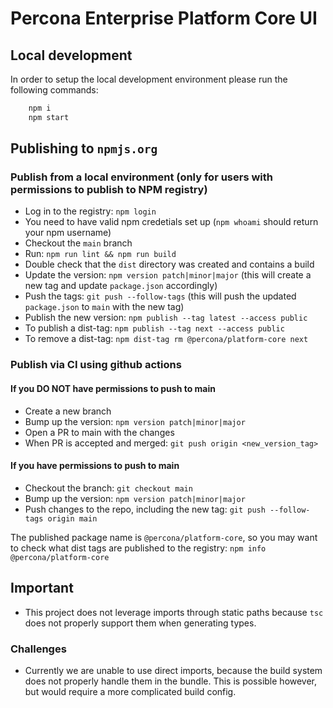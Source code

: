 # Percona Enterprise Platform Core UI

## Local development

In order to setup the local development environment please run the following commands:

```bash
    npm i
    npm start
```

## Publishing to `npmjs.org`

### Publish from a local environment (only for users with permissions to publish to NPM registry)

- Log in to the registry: `npm login`
- You need to have valid npm credetials set up (`npm whoami` should return your npm username)
- Checkout the `main` branch
- Run: `npm run lint && npm run build`
- Double check that the `dist` directory was created and contains a build
- Update the version: `npm version patch|minor|major` (this will create a new tag and update `package.json` accordingly)
- Push the tags: `git push --follow-tags` (this will push the updated `package.json` to `main` with the new tag)
- Publish the new version: `npm publish --tag latest --access public`
- To publish a dist-tag: `npm publish --tag next --access public`
- To remove a dist-tag: `npm dist-tag rm @percona/platform-core next`

### Publish via CI using github actions

#### If you **DO NOT** have permissions to push to main

- Create a new branch
- Bump up the version: `npm version patch|minor|major`
- Open a PR to main with the changes
- When PR is accepted and merged: `git push origin <new_version_tag>`

#### If you **have** permissions to push to main

- Checkout the branch: `git checkout main`
- Bump up the version: `npm version patch|minor|major`
- Push changes to the repo, including the new tag: `git push --follow-tags origin main`

The published package name is `@percona/platform-core`, so you may want to check what dist tags are published to the registry: `npm info @percona/platform-core`

## Important

- This project does not leverage imports through static paths because `tsc` does not properly support them when generating types.

### Challenges

- Currently we are unable to use direct imports, because the build system does not properly handle them in the bundle. This is possible however, but would require a more complicated build config.
